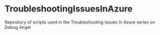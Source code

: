 # TroubleshootingIssuesInAzure
Repository of scripts used in the Troubleshooting Issues In Azure series on Debug Angel
